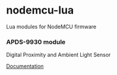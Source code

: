 # nodemcu-lua
Lua modules for NodeMCU firmware

### APDS-9930 module
Digital Proximity and Ambient Light Sensor

[Documentation](apds9930/apds9930.md)
